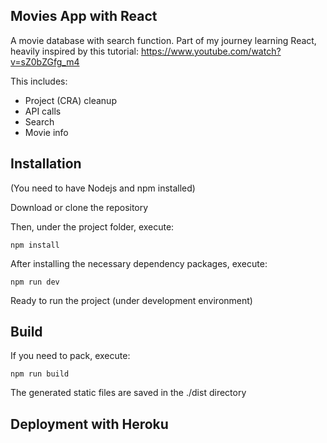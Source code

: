 ## Movies App with React

A movie database with search function. Part of my journey learning React, heavily inspired by this tutorial: https://www.youtube.com/watch?v=sZ0bZGfg_m4


This includes:

- Project (CRA) cleanup
- API calls
- Search
- Movie info



## Installation

(You need to have Nodejs and npm installed)

Download or clone the repository

Then, under the project folder, execute:

```shell
npm install
```

After installing the necessary dependency packages, execute:

```shell
npm run dev
```

Ready to run the project (under development environment)





## Build

If you need to pack, execute:

```shell
npm run build
```
The generated static files are saved in the ./dist directory





## Deployment with Heroku